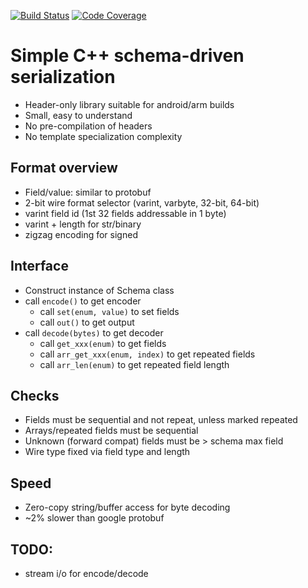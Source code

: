 [![Build Status](https://travis-ci.com/earonesty/qserial.svg?branch=master)](https://travis-ci.com/earonesty/qserial)
[![Code Coverage](https://codecov.io/gh/earonesty/qserial/branch/master/graph/badge.svg)](https://codecov.io/gh/earonesty/qserial)

# Simple C++ schema-driven serialization

 - Header-only library suitable for android/arm builds
 - Small, easy to understand
 - No pre-compilation of headers
 - No template specialization complexity

## Format overview

 - Field/value: similar to protobuf
 - 2-bit wire format selector (varint, varbyte, 32-bit, 64-bit)
 - varint field id (1st 32 fields addressable in 1 byte)
 - varint + length for str/binary
 - zigzag encoding for signed

## Interface

 - Construct instance of Schema class
 - call `encode()` to get encoder
    - call `set(enum, value)` to set fields
    - call `out()` to get output
 - call `decode(bytes)` to get decoder
    - call `get_xxx(enum)` to get fields
    - call `arr_get_xxx(enum, index)` to get repeated fields
    - call `arr_len(enum)` to get repeated field length

## Checks
 - Fields must be sequential and not repeat, unless marked repeated
 - Arrays/repeated fields must be sequential 
 - Unknown (forward compat) fields must be > schema max field
 - Wire type fixed via field type and length

## Speed
 - Zero-copy string/buffer access for byte decoding
 - ~2% slower than google protobuf

## TODO:
 - stream i/o for encode/decode
